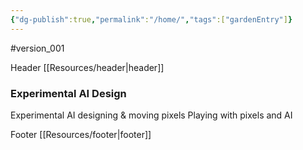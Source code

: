 ```yaml
---
{"dg-publish":true,"permalink":"/home/","tags":["gardenEntry"]}
---
```


#version_001

Header [[Resources/header\|header]]

### Experimental AI Design


Experimental AI designing & moving pixels 
Playing with pixels and AI

Footer [[Resources/footer\|footer]]